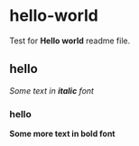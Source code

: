 # hello-world

Test for **Hello world** readme file.
## hello
*Some text in __italic__ font*

### hello
**Some more text in bold font**
